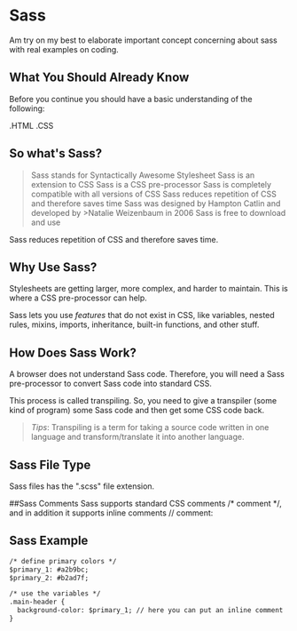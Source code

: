 # **Sass**

Am try on my best to elaborate important concept concerning about sass with real examples on coding.

## What You Should Already Know
Before you continue you should have a basic understanding of the following:

.HTML
.CSS

## So what's Sass?
>Sass stands for Syntactically Awesome Stylesheet
>Sass is an extension to CSS
>Sass is a CSS pre-processor
>Sass is completely compatible with all versions of CSS
>Sass reduces repetition of CSS and therefore saves time
>Sass was designed by Hampton Catlin and developed by >Natalie Weizenbaum in 2006
>Sass is free to download and use

<p> Sass reduces repetition of CSS and therefore saves time.
</p>

## Why Use Sass?
Stylesheets are getting larger, more complex, and harder to maintain. This is where a CSS pre-processor can help.

Sass lets you use *features* that do not exist in CSS, like variables, nested rules, mixins, imports, inheritance, built-in functions, and other stuff.

## How Does Sass Work?

A browser does not understand Sass code. Therefore, you will need a Sass pre-processor to convert Sass code into standard CSS.

This process is called transpiling. So, you need to give a transpiler (some kind of program) some Sass code and then get some CSS code back.

>*Tips*: Transpiling is a term for taking a source code written in one language and transform/translate it into another language.

## Sass File Type
Sass files has the ".scss" file extension.

##Sass Comments
Sass supports standard CSS comments /* comment */, and in addition it supports inline comments // comment:

## Sass Example

```html
/* define primary colors */
$primary_1: #a2b9bc;
$primary_2: #b2ad7f;

/* use the variables */
.main-header {
  background-color: $primary_1; // here you can put an inline comment
}